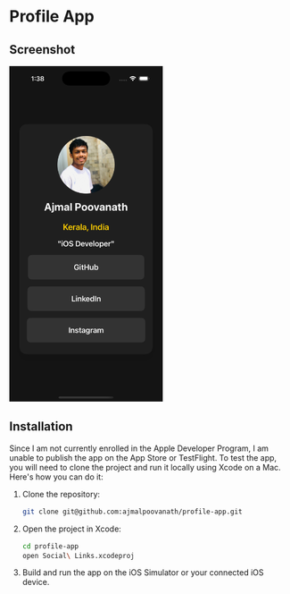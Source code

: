 # Profile App



## Screenshot

<img src="images/home-screen.png" alt="Alt Text" width="auto" height="600">


## Installation

Since I am not currently enrolled in the Apple Developer Program, I am unable to publish the app on the App Store or TestFlight. To test the app, you will need to clone the project and run it locally using Xcode on a Mac. Here's how you can do it:

1. Clone the repository:

   ```sh
   git clone git@github.com:ajmalpoovanath/profile-app.git

   ```

2. Open the project in Xcode:

   ```sh
   cd profile-app
   open Social\ Links.xcodeproj

   ```

3. Build and run the app on the iOS Simulator or your connected iOS device.
